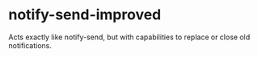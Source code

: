 # notify-send-improved
Acts exactly like notify-send, but with capabilities to replace or close old notifications.
